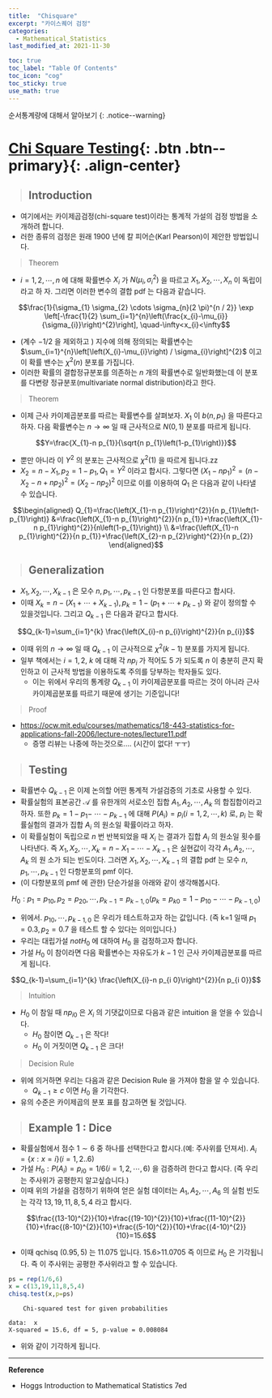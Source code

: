 ```yaml
---
title:  "Chisquare"
excerpt: "카이스퀘어 검정"
categories:
  - Mathematical_Statistics
last_modified_at: 2021-11-30

toc: true
toc_label: "Table Of Contents"
toc_icon: "cog"
toc_sticky: true
use_math: true
---
```


  순서통계량에 대해서 알아보기
{: .notice--warning}

# [Chi Square Testing](#link){: .btn .btn--primary}{: .align-center}

> ## Introduction

- 여기에서는 카이제곱검정(chi-square test)이라는 통계적 가설의 검정 방법을 소개하려 합니다. 
- 러한 종류의 검정은 원래 1900 년에 칼 피어슨(Karl Pearson)이 제안한 방법입니다.

> Theorem

- $i=1,2, \cdots, n$ 에 대해 확률변수 $X_{i}$ 가 $N\left(\mu_{i}, \sigma_{i}^{2}\right)$ 을 따르고 $X_{1}, X_{2}, \cdots, X_{n}$ 이 독립이라고 하 자. 그리면 이러한 변수의 결합 $\mathrm{pdf}$ 는 다음과 같습니다.

$$\frac{1}{\sigma_{1} \sigma_{2} \cdots \sigma_{n}(2 \pi)^{n / 2}} \exp \left[-\frac{1}{2} \sum_{i=1}^{n}\left(\frac{x_{i}-\mu_{i}}{\sigma_{i}}\right)^{2}\right], \quad-\infty<x_{i}<\infty$$

- (계수 $-1 / 2$ 을 제외하고 $)$ 지수에 의해 정의되는 확률변수는 $\sum_{i=1}^{n}\left[\left(X_{i}-\mu_{i}\right) / \sigma_{i}\right]^{2}$ 이고 이 확률 밴수는 $\chi^{2}(n)$ 분포를 가집니다.
- 이러한 확률의 결합정규분포를 의존하는 $n$ 개의 확률변수로 일반화했는데 이 분포를 다변량 정규분포(multivariate normal distribution)라고 한다.

> Theorem

- 이제 근사 카이제곱분포를 따르는 확률변수를 살펴보자. $X_{1}$ 이 $b\left(n, p_{1}\right)$ 을 따른다고 하자. 다음 확률변수는 $n \rightarrow \infty$ 일 때 근사적으로 $N(0,1)$ 분포를 따르게 됩니다. 

$$Y=\frac{X_{1}-n p_{1}}{\sqrt{n p_{1}\left(1-p_{1}\right)}}$$

- 뿐만 아니라 이 $Y^{2}$ 의 분포는 근사적으로 $\chi^{2}(1)$ 을 따르게 됩니다.zz
- $X_{2}=n-X_{1}, p_{2} = 1-p_1 , Q_1 = Y^2$ 이라고 합시다.  그렇다면 $\left(X_{1}-n p_{1}\right)^{2}=\left(n-X_{2}-n+n p_{2}\right)^{2}=\left(X_{2}-n p_{2}\right)^{2}$ 이므로 이를 이용하여 $Q_1$ 은 다음과 같이 나타낼 수 있습니다.

$$\begin{aligned} Q_{1}=\frac{\left(X_{1}-n p_{1}\right)^{2}}{n p_{1}\left(1-p_{1}\right)} &=\frac{\left(X_{1}-n p_{1}\right)^{2}}{n p_{1}}+\frac{\left(X_{1}-n p_{1}\right)^{2}}{n\left(1-p_{1}\right)} \\ &=\frac{\left(X_{1}-n p_{1}\right)^{2}}{n p_{1}}+\frac{\left(X_{2}-n p_{2}\right)^{2}}{n p_{2}} \end{aligned}$$

> ## Generalization

- $X_{1}, X_{2}, \cdots, X_{k-1}$ 은 모수 $n, p_{1}, \cdots, p_{k-1}$ 인 다항분포를 따른다고 합시다. 
- 이때  $X_{k}=n-\left(X_{1}+\cdots+X_{k-1}\right), p_{k}=1-\left(p_{1}+\cdots+p_{k-1}\right)$ 와 같이 정의할 수 있을것입니다. 그리고 $Q_{k-1}$ 은 다음과 같다고 합시다.

$$Q_{k-1}=\sum_{i=1}^{k} \frac{\left(X_{i}-n p_{i}\right)^{2}}{n p_{i}}$$

- 이때 위의 $n \rightarrow \infty$ 일 때 $Q_{k-1}$ 이 근사적으로 $\chi^{2}(k-1)$ 분포를 가지게 됩니다. 
- 일부 책에서는 $i=1,2$, $k$ 에 대해 각 $n p_{i}$ 가 적어도 5 가 되도록 $n$ 이 충분히 큰지 확인하고 이 근사적 방법을 이용하도록 주의를 당부하는 학자들도 있다.
  - 이는 위에서 우리의 통계량 $Q_{k-1}$ 이 카이제곱분포를 따르는 것이 아니라 근사 카이제곱분포를 따르기 때문에 생기는 기준입니다!

> Proof

- https://ocw.mit.edu/courses/mathematics/18-443-statistics-for-applications-fall-2006/lecture-notes/lecture11.pdf
  - 증명 리뷰는 나중에 하는것으로.... (시간이 없다! ㅜㅜ)

> ## Testing

- 확률변수 $Q_{k-1}$ 은 이제 논의할 어떤 통계적 가설검증의 기초로 사용할 수 있다. 
- 확률실험의 표본공간 $\mathcal{A}$ 를 유한개의 서로소인 집합 $A_{1}, A_{2}, \cdots, A_{k}$ 의 합집합이라고 하자. 또한 $p_{k}=1-p_{1}-$ $\cdots-p_{k-1}$ 에 대해 $P\left(A_{i}\right)=p_{i}(i=1,2, \cdots, k)$ 로, $p_{i}$ 는 확률실험의 결과가 집합 $A_{i}$ 의 원소일 확률이라고 하자. 
- 이 확률실험이 독립으로 $n$ 번 반복되었을 때 $X_{i}$ 는 결과가 집합 $A_{i}$ 의 원소일 횟수를 나타낸다. 즉 $X_{1}, X_{2}, \cdots, X_{k}=n-X_{1}-\cdots-X_{k-1}$ 은 실현값이 각각 $A_{1}, A_{2}, \cdots, A_{k}$ 의 원 소가 되는 빈도이다. 그러면 $X_{1}, X_{2}, \cdots, X_{k-1}$ 의 결합 $\mathrm{pdf}$ 는 모수 $n, p_{1}, \cdots, p_{k-1}$ 인 다항분포의 $\mathrm{pmf}$ 이다. 
- (이 다항분포의 $\mathrm{pmf}$ 에 관한) 단순가설을 아래와 같이 생각해봅시다.

$$H_{0}: p_{1}=p_{10}, p_{2}=p_{20}, \cdots, p_{k-1}=p_{k-1,0}\left(p_{k}\right.=p_{k 0}=1-p_{10}-\cdots-p_{k-1,0})$$ 

- 위에서.  $p_{10}, \cdots, p_{k-1,0}$ 은 우리가 테스트하고자 하는 값입니다. (즉 k=1 일때 $p_1 = 0.3 , p_2 = 0.7$ 을 테스트 할 수 있다는 의미입니다.) 
- 우리는 대립가설 $not H_0$ 에 대하여 $H_{0}$ 을 검정하고자 합니다.
- 가설 $H_{0}$ 이 참이라면 다음 확률변수는 자유도가 $k-1$ 인 근사 카이제곱분포를 따르게 됩니다.

$$Q_{k-1}=\sum_{i=1}^{k} \frac{\left(X_{i}-n p_{i 0}\right)^{2}}{n p_{i 0}}$$

> Intuition

- $H_{0}$ 이 참일 때 $n p_{i 0}$ 은 $X_{i}$ 의 기댓값이므로 다음과 같은 intuition 을 얻을 수 있습니다.
  - $H_{0}$ 참이면 $Q_{k-1}$ 은 작다! 
  - $H_0$ 이 거짓이면 $Q_{k-1}$ 은 크다!

> Decision Rule

- 위에 의거하면 우리는 다음과 같은 Decision Rule 을 가져야 함을 알 수 있습니다.
  - $Q_{k-1} \geq c$ 이면 $H_{0}$ 을 기각한다.
- 유의 수준은 카이제곱의 분포 표를 참고하면 될 것입니다.

> ## Example 1 : Dice

- 확률실험에서 점수 $1 \sim 6$ 중 하나를 선택한다고 합시다.(예: 주사위를 던져서). $A_{i}=\{x: x = i \} (i=1,2..6)$ 
- 가설 $H_{0}: P\left(A_{i}\right)=p_{i 0}=1 / 6(i=1,2, \cdots, 6)$ 을 검증하려 한다고 합시다. (즉 우리는 주사위가 공평한지 알고싶습니다.)
- 이때 위의 가설을 검정하기 위하여 얻은 실험 데이터는 $A_{1}, A_{2}, \cdots, A_{6}$ 의 실험 빈도는 각각 $13,19,11,8,5,4$ 라고  합시다. 

$$\frac{(13-10)^{2}}{10}+\frac{(19-10)^{2}}{10}+\frac{(11-10)^{2}}{10}+\frac{(8-10)^{2}}{10}+\frac{(5-10)^{2}}{10}+\frac{(4-10)^{2}}{10}=15.6$$

- 이때 qchisq $(0.95,5)$ 는 11.075 입니다. 15.6>11.0705 즉 이므로 $H_0$ 은 기각됩니다. 즉 이 주사위는 공평한 주사위라고 할 수 있습니다. 

```R
ps = rep(1/6,6) 
x = c(13,19,11,8,5,4)
chisq.test(x,p=ps)
```

```
	Chi-squared test for given probabilities

data:  x
X-squared = 15.6, df = 5, p-value = 0.008084
```

- 위와 같이 기각하게 됩니다.



---

**Reference**

- Hoggs Introduction to Mathematical Statistics 7ed



